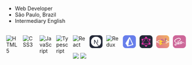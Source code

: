 - Web Developer
- São Paulo, Brazil
- Intermediary English<br><br>

<img align="left" alt="HTML5" width="35px" src="https://cdn.jsdelivr.net/gh/devicons/devicon/icons/html5/html5-original.svg" style="padding-right:10px;" />
<img align="left" alt="CSS3" width="35px" src="https://cdn.jsdelivr.net/gh/devicons/devicon/icons/css3/css3-original.svg" style="padding-right:10px;" />
<img align="left" alt="JavaScript" width="35px" src="https://cdn.jsdelivr.net/gh/devicons/devicon/icons/javascript/javascript-original.svg" style="padding-right:10px;" />
<img align="left" alt="Typescript" width="35px" src="https://cdn.jsdelivr.net/gh/devicons/devicon/icons/typescript/typescript-original.svg" style="padding-right:10px;" />
<img align="left" alt="React" width="35px" src="https://cdn.jsdelivr.net/gh/devicons/devicon/icons/react/react-original.svg" style="padding-right:10px;" />
<img align="left" alt="Next" width="35px" src="https://raw.githubusercontent.com/tandpfun/skill-icons/main/icons/NextJS-Dark.svg" style="padding-right:10px;" />
<img align="left" alt="Redux" width="35px" src="https://skillicons.dev/icons?i=redux" style="padding-right:10px;" />
<img align="left" alt="Prisma" width="35px" src="https://raw.githubusercontent.com/tandpfun/skill-icons/59059d9d1a2c092696dc66e00931cc1181a4ce1f/icons/Prisma.svg" style="padding-right:10px;" />
<img align="left" alt="Graphql" width="35px" src="https://raw.githubusercontent.com/tandpfun/skill-icons/59059d9d1a2c092696dc66e00931cc1181a4ce1f/icons/GraphQL-Dark.svg" style="padding-right:10px;" />
<img align="left" alt="styled-components" width="35px" src="https://raw.githubusercontent.com/tandpfun/skill-icons/main/icons/StyledComponents.svg" style="padding-right:10px;" />
<img align="left" alt="Sass" width="35px" src="https://raw.githubusercontent.com/tandpfun/skill-icons/main/icons/Sass.svg" style="padding-right:10px;" />

<br><br>

<div>
  <a href="https://www.linkedin.com/in/joao-vitor-de-paiva/" target="_blank"><img src="https://img.shields.io/badge/-LinkedIn-%230077B5?style=for-the-badge&logo=linkedin&logoColor=white" target="_blank"></a>
  <a href = "mailto:joaovitor.paiva145@hotmail.com"><img src="https://img.shields.io/badge/Microsoft_Outlook-0078D4?style=for-the-badge&logo=microsoft-outlook&logoColor=white" target="_blank"></a>
</div>  
